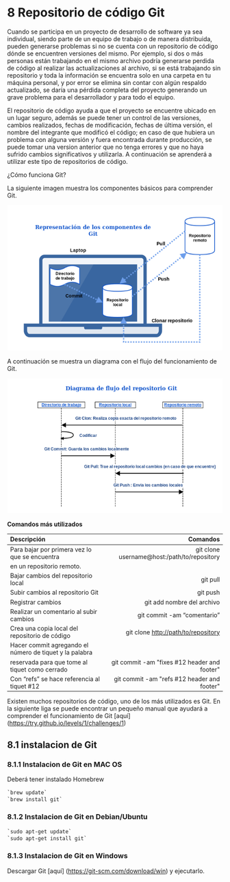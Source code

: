 # 8 Repositorio de código Git

Cuando se participa en un proyecto de desarrollo de software ya sea individual, siendo parte de un equipo de trabajo o de manera distribuida, pueden generarse problemas si no se cuenta con un repositorio de código dónde se encuentren versiones del mismo. Por ejemplo, si dos o más personas están trabajando en el mismo archivo podría generarse perdida de código al realizar las actualizaciones al archivo, si se está trabajando sin repositorio y toda la información se encuentra solo en una carpeta en tu máquina personal, y por error se elimina sin contar con algún respaldo actualizado, se daría una pérdida completa del proyecto generando un grave problema para el desarrollador y para todo el equipo.

El repositorio de código ayuda a que el proyecto se encuentre ubicado en un lugar seguro, además se puede tener un control de las versiones, cambios realizados, fechas de modificación, fechas de última versión, el nombre del integrante que modificó el código; en caso de que hubiera un problema con alguna versión y fuera encontrada durante producción, se puede tomar una version anterior que no tenga errores y que no haya sufrido cambios significativos y utilizarla. A continuación se aprenderá a utilizar este tipo de repositorios de código.

¿Cómo funciona Git?

La siguiente imagen muestra los componentes básicos para comprender Git.

![Componentes](images/representacionde_comportamiento_de_git.png)

A continuación se muestra un diagrama con el flujo del funcionamiento de Git.

![Diagrama de flojo](images/diagrama_de_flujo_del_repositorio_git.png)

__Comandos más utilizados__

| Descripción                                      |                     Comandos                       |
| :-------                                      |                      ------:                          |
| Para bajar por primera vez lo que se encuentra | git clone username@host:/path/to/repository          |
| en un repositorio remoto.
| Bajar cambios del repositorio local | git pull |
| Subir cambios al repositorio Git | git push |
| Registrar cambios | git add nombre del archivo |
| Realizar un comentario al subir cambios | git commit -am “comentario” |
| Crea una copia local del repositorio de código | git clone <http://path/to/repository> |
| Hacer commit agregando el número de tiquet y la palabra
| reservada para que tome al tiquet como cerrado | git commit -am "fixes #12 header and footer" |
| Con “refs” se hace referencia al tiquet #12 | git commit -am "refs #12 header and footer" |



Existen muchos repositorios de código, uno de los más utilizados es Git. En la siguiente liga se puede encontrar un pequeño manual que ayudará a comprender el funcionamiento de Git [aquí] (https://try.github.io/levels/1/challenges/1)

## 8.1 instalacion de Git

### 8.1.1 Instalacion de Git en MAC OS 

Deberá tener instalado Homebrew

    `brew update`
    `brew install git`

### 8.1.2 Instalacion de Git en Debian/Ubuntu

    `sudo apt-get update`
    `sudo apt-get install git`

### 8.1.3 Instalacion de Git en Windows

Descargar Git [aquí] (https://git-scm.com/download/win) y ejecutarlo.











